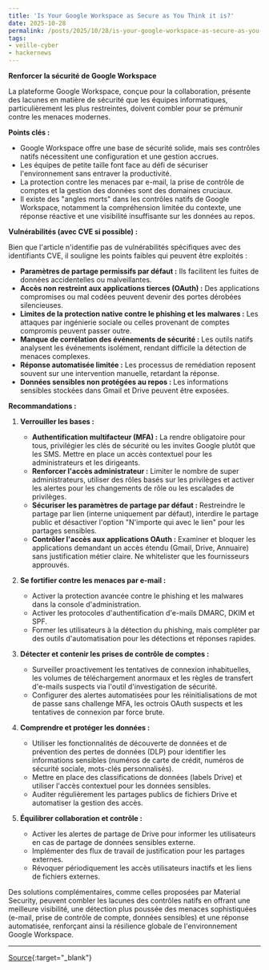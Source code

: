 ```yaml
---
title: 'Is Your Google Workspace as Secure as You Think it is?'
date: 2025-10-28
permalink: /posts/2025/10/28/is-your-google-workspace-as-secure-as-you-think-it-is/
tags:
- veille-cyber
- hackernews
---
```

**Renforcer la sécurité de Google Workspace**

La plateforme Google Workspace, conçue pour la collaboration, présente des lacunes en matière de sécurité que les équipes informatiques, particulièrement les plus restreintes, doivent combler pour se prémunir contre les menaces modernes.

**Points clés :**

*   Google Workspace offre une base de sécurité solide, mais ses contrôles natifs nécessitent une configuration et une gestion accrues.
*   Les équipes de petite taille font face au défi de sécuriser l'environnement sans entraver la productivité.
*   La protection contre les menaces par e-mail, la prise de contrôle de comptes et la gestion des données sont des domaines cruciaux.
*   Il existe des "angles morts" dans les contrôles natifs de Google Workspace, notamment la compréhension limitée du contexte, une réponse réactive et une visibilité insuffisante sur les données au repos.

**Vulnérabilités (avec CVE si possible) :**

Bien que l'article n'identifie pas de vulnérabilités spécifiques avec des identifiants CVE, il souligne les points faibles qui peuvent être exploités :

*   **Paramètres de partage permissifs par défaut :** Ils facilitent les fuites de données accidentelles ou malveillantes.
*   **Accès non restreint aux applications tierces (OAuth) :** Des applications compromises ou mal codées peuvent devenir des portes dérobées silencieuses.
*   **Limites de la protection native contre le phishing et les malwares :** Les attaques par ingénierie sociale ou celles provenant de comptes compromis peuvent passer outre.
*   **Manque de corrélation des événements de sécurité :** Les outils natifs analysent les événements isolément, rendant difficile la détection de menaces complexes.
*   **Réponse automatisée limitée :** Les processus de remédiation reposent souvent sur une intervention manuelle, retardant la réponse.
*   **Données sensibles non protégées au repos :** Les informations sensibles stockées dans Gmail et Drive peuvent être exposées.

**Recommandations :**

1.  **Verrouiller les bases :**
    *   **Authentification multifacteur (MFA) :** La rendre obligatoire pour tous, privilégier les clés de sécurité ou les invites Google plutôt que les SMS. Mettre en place un accès contextuel pour les administrateurs et les dirigeants.
    *   **Renforcer l'accès administrateur :** Limiter le nombre de super administrateurs, utiliser des rôles basés sur les privilèges et activer les alertes pour les changements de rôle ou les escalades de privilèges.
    *   **Sécuriser les paramètres de partage par défaut :** Restreindre le partage par lien (interne uniquement par défaut), interdire le partage public et désactiver l'option "N'importe qui avec le lien" pour les partages sensibles.
    *   **Contrôler l'accès aux applications OAuth :** Examiner et bloquer les applications demandant un accès étendu (Gmail, Drive, Annuaire) sans justification métier claire. Ne whitelister que les fournisseurs approuvés.

2.  **Se fortifier contre les menaces par e-mail :**
    *   Activer la protection avancée contre le phishing et les malwares dans la console d'administration.
    *   Activer les protocoles d'authentification d'e-mails DMARC, DKIM et SPF.
    *   Former les utilisateurs à la détection du phishing, mais compléter par des outils d'automatisation pour les détections et réponses rapides.

3.  **Détecter et contenir les prises de contrôle de comptes :**
    *   Surveiller proactivement les tentatives de connexion inhabituelles, les volumes de téléchargement anormaux et les règles de transfert d'e-mails suspects via l'outil d'investigation de sécurité.
    *   Configurer des alertes automatisées pour les réinitialisations de mot de passe sans challenge MFA, les octrois OAuth suspects et les tentatives de connexion par force brute.

4.  **Comprendre et protéger les données :**
    *   Utiliser les fonctionnalités de découverte de données et de prévention des pertes de données (DLP) pour identifier les informations sensibles (numéros de carte de crédit, numéros de sécurité sociale, mots-clés personnalisés).
    *   Mettre en place des classifications de données (labels Drive) et utiliser l'accès contextuel pour les données sensibles.
    *   Auditer régulièrement les partages publics de fichiers Drive et automatiser la gestion des accès.

5.  **Équilibrer collaboration et contrôle :**
    *   Activer les alertes de partage de Drive pour informer les utilisateurs en cas de partage de données sensibles externe.
    *   Implémenter des flux de travail de justification pour les partages externes.
    *   Révoquer périodiquement les accès utilisateurs inactifs et les liens de fichiers externes.

Des solutions complémentaires, comme celles proposées par Material Security, peuvent combler les lacunes des contrôles natifs en offrant une meilleure visibilité, une détection plus poussée des menaces sophistiquées (e-mail, prise de contrôle de compte, données sensibles) et une réponse automatisée, renforçant ainsi la résilience globale de l'environnement Google Workspace.

---
[Source](https://thehackernews.com/2025/10/is-your-google-workspace-as-secure-as.html){:target="_blank"}
